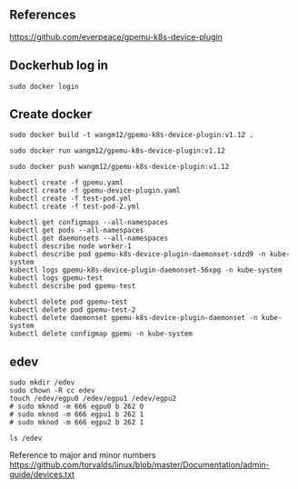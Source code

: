 ## References

https://github.com/everpeace/gpemu-k8s-device-plugin

## Dockerhub log in

```
sudo docker login
```

## Create docker

```
sudo docker build -t wangm12/gpemu-k8s-device-plugin:v1.12 .

sudo docker run wangm12/gpemu-k8s-device-plugin:v1.12

sudo docker push wangm12/gpemu-k8s-device-plugin:v1.12
```

```
kubectl create -f gpemu.yaml
kubectl create -f gpemu-device-plugin.yaml
kubectl create -f test-pod.yml 
kubectl create -f test-pod-2.yml 
```

```
kubectl get configmaps --all-namespaces
kubectl get pods --all-namespaces
kubectl get daemonsets --all-namespaces
kubectl describe node worker-1
kubectl describe pod gpemu-k8s-device-plugin-daemonset-sdzd9 -n kube-system
kubectl logs gpemu-k8s-device-plugin-daemonset-56xpg -n kube-system
kubectl logs gpemu-test
kubectl describe pod gpemu-test
```

```
kubectl delete pod gpemu-test
kubectl delete pod gpemu-test-2
kubectl delete daemonset gpemu-k8s-device-plugin-daemonset -n kube-system
kubectl delete configmap gpemu -n kube-system
```

## edev

```
sudo mkdir /edev
sudo chown -R cc edev
touch /edev/egpu0 /edev/egpu1 /edev/egpu2 
# sudo mknod -m 666 egpu0 b 262 0
# sudo mknod -m 666 egpu1 b 262 1
# sudo mknod -m 666 egpu2 b 262 1

ls /edev
```
Reference to major and minor numbers
https://github.com/torvalds/linux/blob/master/Documentation/admin-guide/devices.txt
